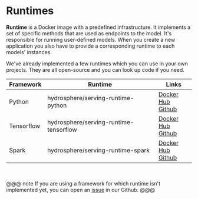 # Runtimes

__Runtime__ is a Docker image with a predefined infrastructure. It 
implements a set of specific methods that are used as endpoints to 
the model. It's responsible for running user-defined models. When you 
create a new application you also have to provide a corresponding runtime 
to each models' instances.

We've already implemented a few runtimes which you can use in your own 
projects. They are all open-source and you can look up code if you need. 

<div class="flexible-table">
    <table>
        <thead>
            <tr>
                <th>Framework</th>
                <th>Runtime</th>
                <th>Links</th>
            </tr>
        </thead>
        <tbody>
            <tr>
                <td>Python</td>
                <td>hydrosphere/serving-runtime-python</td>
                <td>
                    <a href="https://hub.docker.com/r/hydrosphere/serving-runtime-python/">Docker Hub</a><br>
                    <a href="https://github.com/Hydrospheredata/hydro-serving-python">Github</a>
                </td>
            </tr>
            <tr>
                <td>Tensorflow</td>
                <td>hydrosphere/serving-runtime-tensorflow</td>
                <td>
                    <a href="https://hub.docker.com/r/hydrosphere/serving-runtime-tensorflow/">Docker Hub</a><br>
                    <a href="https://github.com/Hydrospheredata/hydro-serving-tensorflow">Github</a>
                </td>
            </tr>
            <tr>
                <td>Spark</td>
                <td>hydrosphere/serving-runtime-spark</td>
                <td>
                    <a href="https://hub.docker.com/r/hydrosphere/serving-runtime-spark/">Docker Hub</a><br>
                    <a href="https://github.com/Hydrospheredata/hydro-serving-spark">Github</a>
                </td>
            </tr>
        </tbody>
    </table>
</div>

<br>

@@@ note
If you are using a framework for which runtime isn't implemented yet, you 
can open an [issue][github-serving-new-issue] in our Github.
@@@

[github-serving-new-issue]: https://github.com/Hydrospheredata/hydro-serving/issues/new
